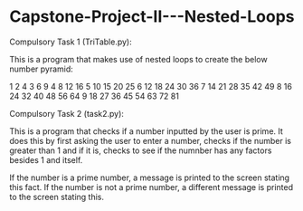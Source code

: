 # Capstone-Project-II---Nested-Loops

Compulsory Task 1 (TriTable.py):

This is a program that makes use of nested loops to create the below number pyramid:

1
2 4
3 6 9
4 8 12 16
5 10 15 20 25
6 12 18 24 30 36
7 14 21 28 35 42 49
8 16 24 32 40 48 56 64
9 18 27 36 45 54 63 72 81


Compulsory Task 2 (task2.py):

This is a program that checks if a number inputted by the user is prime. It does this by first asking the user to enter a number, checks if the number is greater than 1 and if it is, checks to see if the numnber has any factors besides 1 and itself.

If the number is a prime number, a message is printed to the screen stating this fact. If the number is not a prime number, a different message is printed to the screen stating this.


